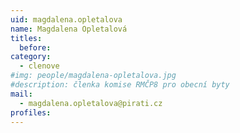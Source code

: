 ```yaml
---
uid: magdalena.opletalova
name: Magdalena Opletalová
titles:
  before: 
category:  
  - clenove
#img: people/magdalena-opletalova.jpg 
#description: členka komise RMČP8 pro obecní byty
mail: 
  - magdalena.opletalova@pirati.cz
profiles:
---
```

